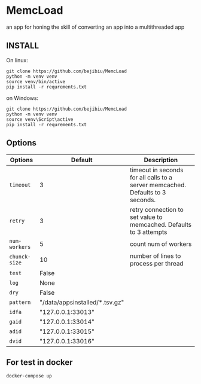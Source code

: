 MemcLoad
======
an app for honing the skill of converting an app into a multithreaded app

INSTALL
------
On linux:
```shell script
git clone https://github.com/bejibiu/MemcLoad
python -m venv venv
source venv/bin/active
pip install -r requrements.txt
```
on Windows:
```shell script
git clone https://github.com/bejibiu/MemcLoad
python -m venv venv
source venv\Script\active
pip install -r requrements.txt
```

Options
------

| Options | Default | Description |
| ------- | ----- |-------------|
`timeout`|3|timeout in seconds for all calls to a server memcached. Defaults to 3 seconds.|
`retry`|3|retry connection to set value to memcached. Defaults to 3 attempts
`num-workers`|5|count num of workers
`chunck-size`|10|number of lines to process per thread
`test`| False| 
`log`| None| 
`dry`| False| 
`pattern`| "/data/appsinstalled/*.tsv.gz"| 
`idfa`| "127.0.0.1:33013"| 
`gaid`| "127.0.0.1:33014"| 
`adid`| "127.0.0.1:33015"| 
`dvid`| "127.0.0.1:33016"| 

For test in docker
-------------
```shell script
docker-compose up
```